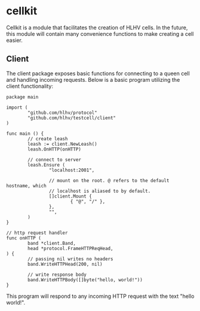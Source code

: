 # cellkit

Cellkit is a module that facilitates the creation of HLHV cells. In the future,
this module will contain many convenience functions to make creating a cell
easier.

## Client

The client package exposes basic functions for connecting to a queen cell and
handling incoming requests. Below is a basic program utilizing the client
functionality:

```
package main

import (
        "github.com/hlhv/protocol"
        "github.com/hlhv/testcell/client"
)

func main () {
        // create leash
        leash := client.NewLeash()
        leash.OnHTTP(onHTTP)

        // connect to server
        leash.Ensure (
                "localhost:2001",

                // mount on the root. @ refers to the default hostname, which
                // localhost is aliased to by default.
                []client.Mount {
                        { "@", "/" },
                },
                "",
        )
}

// http request handler
func onHTTP (
        band *client.Band,
        head *protocol.FrameHTTPReqHead,
) {
        // passing nil writes no headers
        band.WriteHTTPHead(200, nil)
        
        // write response body
        band.WriteHTTPBody([]byte("hello, world!"))
}
```

This program will respond to any incoming HTTP request with the text "hello
world!".
